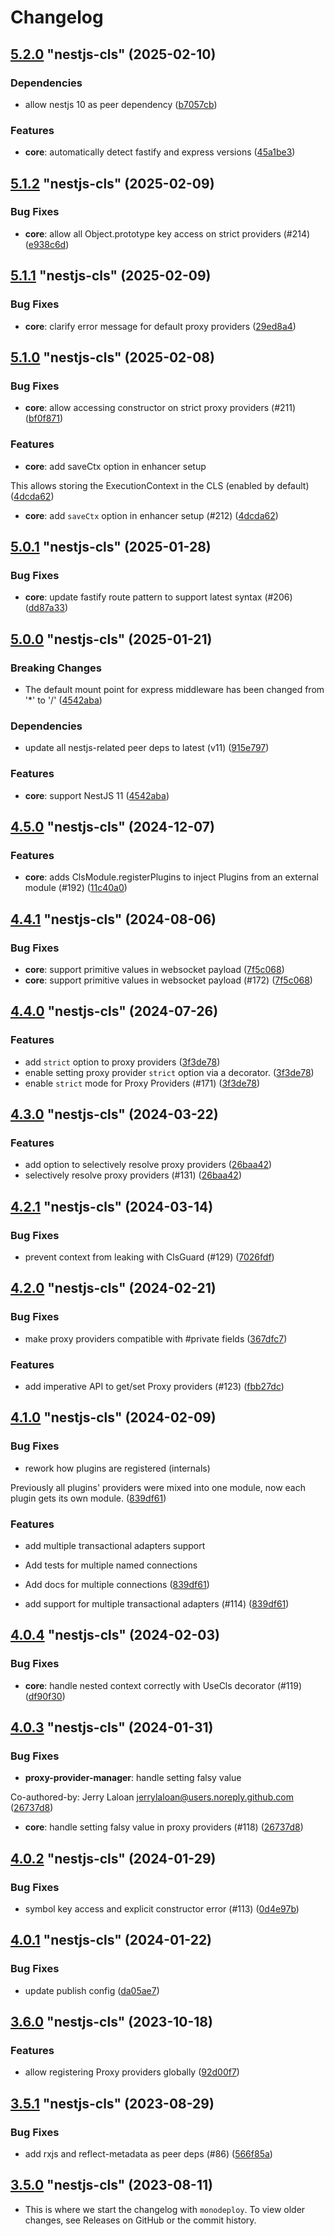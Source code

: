 # Changelog

<!-- MONODEPLOY:BELOW -->

## [5.2.0](https://github.com/Papooch/nestjs-cls/compare/nestjs-cls@5.1.2...nestjs-cls@5.2.0) "nestjs-cls" (2025-02-10)<a name="5.2.0"></a>

### Dependencies

* allow nestjs 10 as peer dependency ([b7057cb](https://github.com/Papooch/nestjs-cls/commits/b7057cb))

### Features

* **core**: automatically detect fastify and express versions ([45a1be3](https://github.com/Papooch/nestjs-cls/commits/45a1be3))




## [5.1.2](https://github.com/Papooch/nestjs-cls/compare/nestjs-cls@5.1.1...nestjs-cls@5.1.2) "nestjs-cls" (2025-02-09)<a name="5.1.2"></a>

### Bug Fixes

* **core**: allow all Object.prototype key access on strict providers (#214) ([e938c6d](https://github.com/Papooch/nestjs-cls/commits/e938c6d))




## [5.1.1](https://github.com/Papooch/nestjs-cls/compare/nestjs-cls@5.1.0...nestjs-cls@5.1.1) "nestjs-cls" (2025-02-09)<a name="5.1.1"></a>

### Bug Fixes

* **core**: clarify error message for default proxy providers ([29ed8a4](https://github.com/Papooch/nestjs-cls/commits/29ed8a4))




## [5.1.0](https://github.com/Papooch/nestjs-cls/compare/nestjs-cls@5.0.1...nestjs-cls@5.1.0) "nestjs-cls" (2025-02-08)<a name="5.1.0"></a>

### Bug Fixes

* **core**: allow accessing constructor on strict proxy providers (#211) ([bf0f871](https://github.com/Papooch/nestjs-cls/commits/bf0f871))

### Features

* **core**: add saveCtx option in enhancer setup

This allows storing the ExecutionContext in the CLS (enabled by default) ([4dcda62](https://github.com/Papooch/nestjs-cls/commits/4dcda62))
* **core**: add `saveCtx` option in enhancer setup (#212) ([4dcda62](https://github.com/Papooch/nestjs-cls/commits/4dcda62))




## [5.0.1](https://github.com/Papooch/nestjs-cls/compare/nestjs-cls@5.0.0...nestjs-cls@5.0.1) "nestjs-cls" (2025-01-28)<a name="5.0.1"></a>

### Bug Fixes

* **core**: update fastify route pattern to support latest syntax (#206) ([dd87a33](https://github.com/Papooch/nestjs-cls/commits/dd87a33))




## [5.0.0](https://github.com/Papooch/nestjs-cls/compare/nestjs-cls@4.5.0...nestjs-cls@5.0.0) "nestjs-cls" (2025-01-21)<a name="5.0.0"></a>

### Breaking Changes

* The default mount point for express middleware has been changed from '*' to '/' ([4542aba](https://github.com/Papooch/nestjs-cls/commits/4542aba))

### Dependencies

* update all nestjs-related peer deps to latest (v11) ([915e797](https://github.com/Papooch/nestjs-cls/commits/915e797))

### Features

* **core**: support NestJS 11 ([4542aba](https://github.com/Papooch/nestjs-cls/commits/4542aba))




## [4.5.0](https://github.com/Papooch/nestjs-cls/compare/nestjs-cls@4.4.1...nestjs-cls@4.5.0) "nestjs-cls" (2024-12-07)<a name="4.5.0"></a>

### Features

* **core**: adds ClsModule.registerPlugins to inject Plugins from an external module (#192) ([11c40a0](https://github.com/Papooch/nestjs-cls/commits/11c40a0))




## [4.4.1](https://github.com/Papooch/nestjs-cls/compare/nestjs-cls@4.4.0...nestjs-cls@4.4.1) "nestjs-cls" (2024-08-06)<a name="4.4.1"></a>

### Bug Fixes

* **core**: support primitive values in websocket payload ([7f5c068](https://github.com/Papooch/nestjs-cls/commits/7f5c068))
* **core**: support primitive values in websocket payload (#172) ([7f5c068](https://github.com/Papooch/nestjs-cls/commits/7f5c068))




## [4.4.0](https://github.com/Papooch/nestjs-cls/compare/nestjs-cls@4.3.0...nestjs-cls@4.4.0) "nestjs-cls" (2024-07-26)<a name="4.4.0"></a>

### Features

* add `strict` option to proxy providers ([3f3de78](https://github.com/Papooch/nestjs-cls/commits/3f3de78))
* enable setting proxy provider `strict` option via a decorator. ([3f3de78](https://github.com/Papooch/nestjs-cls/commits/3f3de78))
* enable `strict` mode for Proxy Providers (#171) ([3f3de78](https://github.com/Papooch/nestjs-cls/commits/3f3de78))




## [4.3.0](https://github.com/Papooch/nestjs-cls/compare/nestjs-cls@4.2.1...nestjs-cls@4.3.0) "nestjs-cls" (2024-03-22)<a name="4.3.0"></a>

### Features

* add option to selectively resolve proxy providers ([26baa42](https://github.com/Papooch/nestjs-cls/commits/26baa42))
* selectively resolve proxy providers (#131) ([26baa42](https://github.com/Papooch/nestjs-cls/commits/26baa42))




## [4.2.1](https://github.com/Papooch/nestjs-cls/compare/nestjs-cls@4.2.0...nestjs-cls@4.2.1) "nestjs-cls" (2024-03-14)<a name="4.2.1"></a>

### Bug Fixes

* prevent context from leaking with ClsGuard (#129) ([7026fdf](https://github.com/Papooch/nestjs-cls/commits/7026fdf))




## [4.2.0](https://github.com/Papooch/nestjs-cls/compare/nestjs-cls@4.1.0...nestjs-cls@4.2.0) "nestjs-cls" (2024-02-21)<a name="4.2.0"></a>

### Bug Fixes

* make proxy providers compatible with #private fields ([367dfc7](https://github.com/Papooch/nestjs-cls/commits/367dfc7))

### Features

* add imperative API to get/set Proxy providers (#123) ([fbb27dc](https://github.com/Papooch/nestjs-cls/commits/fbb27dc))




## [4.1.0](https://github.com/Papooch/nestjs-cls/compare/nestjs-cls@4.0.4...nestjs-cls@4.1.0) "nestjs-cls" (2024-02-09)<a name="4.1.0"></a>

### Bug Fixes

* rework how plugins are registered (internals)

Previously all plugins' providers were mixed into one module,
now each plugin gets its own module. ([839df61](https://github.com/Papooch/nestjs-cls/commits/839df61))

### Features

* add multiple transactional adapters support

* Add tests for multiple named connections

* Add docs for multiple connections ([839df61](https://github.com/Papooch/nestjs-cls/commits/839df61))
* add support for multiple transactional adapters (#114) ([839df61](https://github.com/Papooch/nestjs-cls/commits/839df61))




## [4.0.4](https://github.com/Papooch/nestjs-cls/compare/nestjs-cls@4.0.3...nestjs-cls@4.0.4) "nestjs-cls" (2024-02-03)<a name="4.0.4"></a>

### Bug Fixes

* **core**: handle nested context correctly with UseCls decorator (#119) ([df90f30](https://github.com/Papooch/nestjs-cls/commits/df90f30))




## [4.0.3](https://github.com/Papooch/nestjs-cls/compare/nestjs-cls@4.0.2...nestjs-cls@4.0.3) "nestjs-cls" (2024-01-31)<a name="4.0.3"></a>

### Bug Fixes

* **proxy-provider-manager**: handle setting falsy value

Co-authored-by: Jerry Laloan <jerrylaloan@users.noreply.github.com> ([26737d8](https://github.com/Papooch/nestjs-cls/commits/26737d8))
* **core**: handle setting falsy value in proxy providers (#118) ([26737d8](https://github.com/Papooch/nestjs-cls/commits/26737d8))




## [4.0.2](https://github.com/Papooch/nestjs-cls/compare/nestjs-cls@4.0.1...nestjs-cls@4.0.2) "nestjs-cls" (2024-01-29)<a name="4.0.2"></a>

### Bug Fixes

* symbol key access and explicit constructor error (#113) ([0d4e97b](https://github.com/Papooch/nestjs-cls/commits/0d4e97b))




## [4.0.1](https://github.com/Papooch/nestjs-cls/compare/nestjs-cls@4.0.0...nestjs-cls@4.0.1) "nestjs-cls" (2024-01-22)<a name="4.0.1"></a>

### Bug Fixes

* update publish config ([da05ae7](https://github.com/Papooch/nestjs-cls/commits/da05ae7))




## [3.6.0](https://github.com/Papooch/nestjs-cls/compare/nestjs-cls@3.5.1...nestjs-cls@3.6.0) "nestjs-cls" (2023-10-18)<a name="3.6.0"></a>

### Features

* allow registering Proxy providers globally ([92d00f7](https://github.com/Papooch/nestjs-cls/commits/92d00f7))




## [3.5.1](https://github.com/Papooch/nestjs-cls/compare/nestjs-cls@3.5.0...nestjs-cls@3.5.1) "nestjs-cls" (2023-08-29)<a name="3.5.1"></a>

### Bug Fixes

* add rxjs and reflect-metadata as peer deps (#86) ([566f85a](https://github.com/Papooch/nestjs-cls/commits/566f85a))




## [3.5.0](https://github.com/Papooch/nestjs-cls/compare/v3.4.0...v3.5.0) "nestjs-cls" (2023-08-11)<a name="3.4.0"></a>

-   This is where we start the changelog with `monodeploy`. To view older changes, see Releases on GitHub or the commit history.
